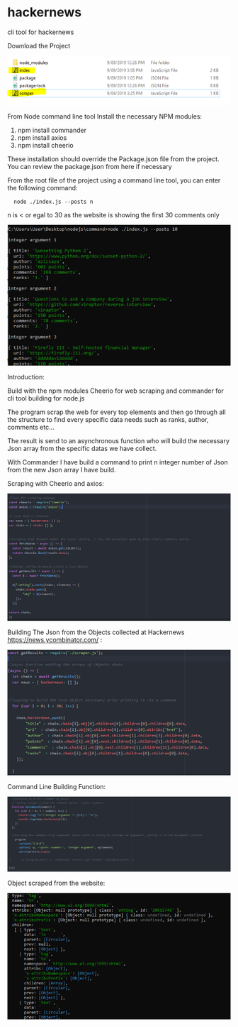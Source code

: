 # hackernews
cli tool for hackernews

Download the Project

![Project structure](https://github.com/marc13004/hackernews/blob/master/Pics/file.PNG)

From Node command line tool Install the necessary NPM modules:

  1. npm install commander
  2. npm install axios
  3. npm install cheerio
  
These installation should override the Package.json file from the project.
You can review the package.json from here if necessary

From the root file of the project using a command line tool, you can enter the following command:

      node ./index.js --posts n
 n is < or egal to 30 as the website is showing the first 30 comments only
 
![Project structure](https://github.com/marc13004/hackernews/blob/master/Pics/command.PNG)

  
Introduction:

Build with the npm modules Cheerio for web scraping and commander for cli tool building for node.js

The program scrap the web for every top <td> elements and then go through all the structure to find every specific data needs
such as ranks, author, comments etc...
  
The result is send to an asynchronous function who will build the necessary Json array from the specific datas we have collect.

With Commander I have build a command to print n integer number of Json from the new Json array I have build.

Scraping with Cheerio and axios:

![Project structure](https://github.com/marc13004/hackernews/blob/master/Pics/scraping.PNG)

Building The Json from the Objects collected at Hackernews https://news.ycombinator.com/ :

![Project structure](https://github.com/marc13004/hackernews/blob/master/Pics/forloop.PNG)

Command Line Building Function:

![Project structure](https://github.com/marc13004/hackernews/blob/master/Pics/commandFunc.PNG)

Object scraped from the website:

![Project structure](https://github.com/marc13004/hackernews/blob/master/Pics/object.PNG)









